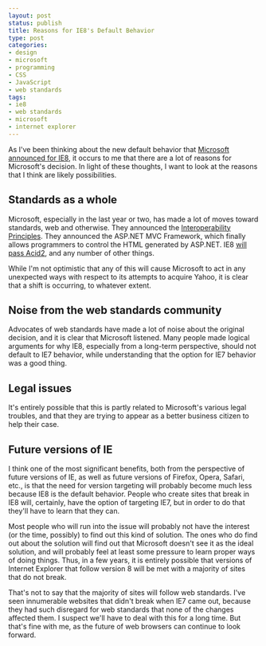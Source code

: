 ```yaml
---
layout: post
status: publish
title: Reasons for IE8's Default Behavior
type: post
categories:
- design
- microsoft
- programming
- CSS
- JavaScript
- web standards
tags:
- ie8
- web standards
- microsoft
- internet explorer
---
```

As I've been thinking about the new default behavior that <a href="http://www.microsoft.com/presspass/press/2008/mar08/03-03WebStandards.mspx">Microsoft announced for IE8</a>, it occurs to me that there are a lot of reasons for Microsoft's decision. In light of these thoughts, I want to look at the reasons that I think are likely possibilities.
<h2>Standards as a whole</h2>
Microsoft, especially in the last year or two, has made a lot of moves toward standards, web and otherwise. They announced the <a href="http://www.microsoft.com/presspass/presskits/interoperability/default.mspx">Interoperability Principles</a>. They announced the ASP.NET MVC Framework, which finally allows programmers to control the HTML generated by ASP.NET. IE8 <a href="http://blogs.msdn.com/ie/archive/2007/12/19/internet-explorer-8-and-acid2-a-milestone.aspx">will pass Acid2</a>, and any number of other things.

While I'm not optimistic that any of this will cause Microsoft to act in any unexpected ways with respect to its attempts to acquire Yahoo, it is clear that a shift is occurring, to whatever extent.
<h2>Noise from the web standards community</h2>
Advocates of web standards have made a lot of noise about the original decision, and it is clear that Microsoft listened. Many people made logical arguments for why IE8, especially from a long-term perspective, should not default to IE7 behavior, while understanding that the option for IE7 behavior was a good thing.
<h2>Legal issues</h2>
It's entirely possible that this is partly related to Microsoft's various legal troubles, and that they are trying to appear as a better business citizen to help their case.
<h2>Future versions of IE</h2>
I think one of the most significant benefits, both from the perspective of future versions of IE, as well as future versions of Firefox, Opera, Safari, etc., is that the need for version targeting will probably become much less because IE8 is the default behavior. People who create sites that break in IE8 will, certainly, have the option of targeting IE7, but in order to do that they'll have to learn that they can.

Most people who will run into the issue will probably not have the interest (or the time, possibly) to find out this kind of solution. The ones who do find out about the solution will find out that Microsoft doesn't see it as the ideal solution, and will probably feel at least some pressure to learn proper ways of doing things. Thus, in a few years, it is entirely possible that versions of Internet Explorer that follow version 8 will be met with a majority of sites that do not break.

That's not to say that the majority of sites will follow web standards. I've seen innumerable websites that didn't break when IE7 came out, because they had such disregard for web standards that none of the changes affected them. I suspect we'll have to deal with this for a long time. But that's fine with me, as the future of web browsers can continue to look forward.
